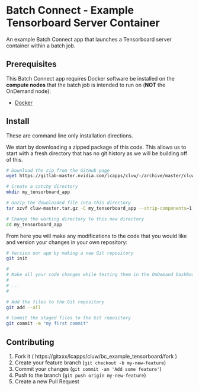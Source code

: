 # Batch Connect - Example Tensorboard Server Container

An example Batch Connect app that launches a Tensorboard server container within a
batch job.

## Prerequisites

This Batch Connect app requires Docker software be installed on the
**compute nodes** that the batch job is intended to run on (**NOT** the
OnDemand node):

- [Docker](https://runnable.com/docker/install-docker-on-linux)

## Install

These are command line only installation directions.

We start by downloading a zipped package of this code. This allows us to start
with a fresh directory that has no git history as we will be building off of
this.

```sh
# Download the zip from the GitHub page
wget https://gitlab-master.nvidia.com/lcapps/cluw/-/archive/master/cluw-master.tar.gz

# Create a catchy directory
mkdir my_tensorboard_app

# Unzip the downloaded file into this directory
tar xzvf cluw-master.tar.gz -C my_tensorboard_app --strip-components=1

# Change the working directory to this new directory
cd my_tensorboard_app
```

From here you will make any modifications to the code that you would like and
version your changes in your own repository:

```sh
# Version our app by making a new Git repository
git init

#
# Make all your code changes while testing them in the OnDemand Dashboard
#
# ...
#

# Add the files to the Git repository
git add --all

# Commit the staged files to the Git repository
git commit -m "my first commit"
```

## Contributing

1. Fork it ( https://gitxxx/lcapps/cluw/bc_example_tensorboard/fork )
2. Create your feature branch (`git checkout -b my-new-feature`)
3. Commit your changes (`git commit -am 'Add some feature'`)
4. Push to the branch (`git push origin my-new-feature`)
5. Create a new Pull Request
